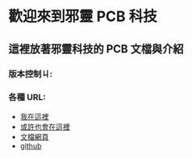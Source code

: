 # 歡迎來到邪靈 PCB 科技

## 這裡放著邪靈科技的 PCB 文檔與介紹

### 版本控制ㄐ:



### 各種 URL:

* [我在這裡](https://www.youtube.com/@Xie_ling_jie)
* [或許也會在這裡](https://app.gitbook.com/s/vDGtj1WZO4E32AHG6cvQ/)
* [文檔網頁](https://xie-ling-technology.gitbook.io/pcb-r-and-d-center)
* [github](https://github.com/Xie-ling-jie/PCB-document)

